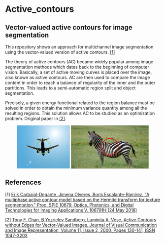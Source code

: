 # Active_contours

## Vector-valued active contours for image segmentation

This repository shows an approach for multichannel image segmentation using the vector-valued version of active contours. [[1]](#1)

The theory of active contours (AC) became widely popular among image segmentation methods which dates back to the beginning of computer vision. Basically, a set of active moving curves is placed over the image, also known as active contours. AC are then used to compare the image content in order to reach a balance of regularity of the inner and the outer partitions. This leads to a semi-automatic region split and object segmentation.

Precisely, a given energy functional related to the region balance must be solved in order to obtain the minimum variance quantity among all the resulting regions. This solution allows AC to be studied as an optimization problem. Original paper in [[2]](#2).

<p align="center">
  <img width="34.3%" src="https://github.com/erikycd/Active_contours/blob/main/airplane_animation.gif?raw=true">
  <img width="50%" src="https://github.com/erikycd/Active_contours/blob/main/zebra_animation.gif?raw=true">
</p>

## References

<a id="1">[1]</a> 
[Erik Carbajal-Degante, Jimena Olveres, Boris Escalante-Ramírez, 
"A multiphase active contour model based on the Hermite transform for texture segmentation," 
Proc. SPIE 10679, Optics, Photonics, and Digital Technologies for Imaging Applications V, 
106791H (24 May 2018)](https://doi.org/10.1117/12.2306541)

<a id="2">[2]</a> 
[Tony F. Chan, B.Yezrielev Sandberg, Luminita A. Vese,
Active Contours without Edges for Vector-Valued Images,
Journal of Visual Communication and Image Representation,
Volume 11, Issue 2,
2000,
Pages 130-141,
ISSN 1047-3203](https://www.sciencedirect.com/science/article/pii/S104732039990442X)
